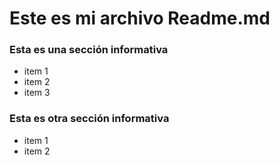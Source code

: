 # Este es mi archivo Readme.md

### Esta es una sección informativa

* item 1
* item 2
* item 3

### Esta es otra sección informativa

* item 1
* item 2
